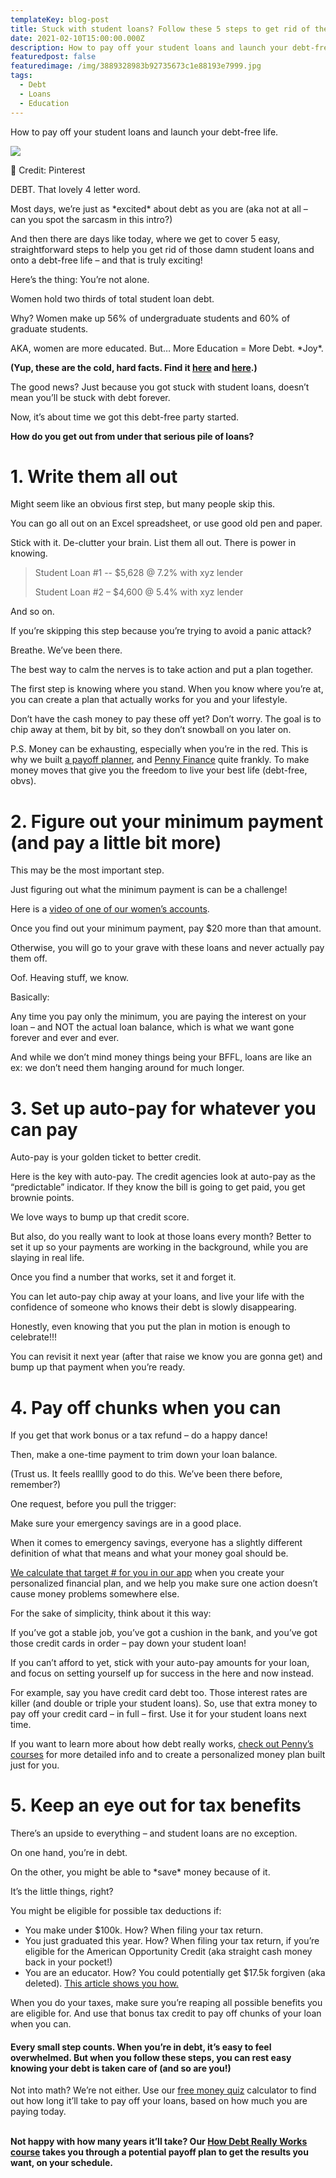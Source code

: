 ```yaml
---
templateKey: blog-post
title: Stuck with student loans? Follow these 5 steps to get rid of them for good
date: 2021-02-10T15:00:00.000Z
description: How to pay off your student loans and launch your debt-free life.
featuredpost: false
featuredimage: /img/3889328983b92735673c1e88193e7999.jpg
tags:
  - Debt
  - Loans
  - Education
---
```

How to pay off your student loans and launch your debt-free life.

![](/img/3889328983b92735673c1e88193e7999.jpg)

📸 Credit: Pinterest 

DEBT. That lovely 4 letter word. 

Most days, we’re just as \*excited\* about debt as you are (aka not at all – can you spot the sarcasm in this intro?)

And then there are days like today, where we get to cover 5 easy, straightforward steps to help you get rid of those damn student loans and onto a debt-free life – and that is truly exciting!

Here’s the thing: You’re not alone. 

Women hold two thirds of total student loan debt. 

Why? Women make up 56% of undergraduate students and 60% of graduate students.

AKA, women are more educated. But… More Education = More Debt. \*Joy\*.

**(Yup, these are the cold, hard facts. Find it [here](https://www.washingtonpost.com/local/education/the-degrees-of-separation-between-the-genders-in-college-keeps-growing/2019/10/25/8b2e5094-f2ab-11e9-89eb-ec56cd414732_story.html) and [here](https://www.investopedia.com/personal-finance/why-american-women-hold-23rd-student-debt/).)**

The good news? Just because you got stuck with student loans, doesn’t mean you’ll be stuck with debt forever. 

Now, it’s about time we got this debt-free party started.

**How do you get out from under that serious pile of loans?**

# **1. Write them all out**

Might seem like an obvious first step, but many people skip this. 

You can go all out on an Excel spreadsheet, or use good old pen and paper. 

Stick with it. De-clutter your brain. List them all out. There is power in knowing.

> Student Loan #1 -- $5,628 @ 7.2% with xyz lender 
>
> Student Loan #2 – $4,600 @ 5.4% with xyz lender 

And so on.

If you’re skipping this step because you’re trying to avoid a panic attack? 

Breathe. We’ve been there.

The best way to calm the nerves is to take action and put a plan together.

The first step is knowing where you stand. When you know where you’re at, you can create a plan that actually works for you and your lifestyle.

Don’t have the cash money to pay these off yet? Don’t worry. The goal is to chip away at them, bit by bit, so they don’t snowball on you later on.

P.S. Money can be exhausting, especially when you’re in the red. This is why we built [a payoff planner](penny-finance.com/products), and [Penny Finance](penny-finance.com) quite frankly. To make money moves that give you the freedom to live your best life (debt-free, obvs). [](www.penny-finance.com/products)

# 2. Figure out your minimum payment (and pay a little bit more)

This may be the most important step. 

Just figuring out what the minimum payment is can be a challenge! 

Here is a [video of one of our women’s accounts](https://www.loom.com/share/0bd6be4c76434df1b1ab0764e38132a8). 

Once you find out your minimum payment, pay $20 more than that amount. 

Otherwise, you will go to your grave with these loans and never actually pay them off. 

Oof. Heaving stuff, we know. 

Basically: 

Any time you pay only the minimum, you are paying the interest on your loan – and NOT the actual loan balance, which is what we want gone forever and ever and ever. 

And while we don’t mind money things being your BFFL, loans are like an ex: we don’t need them hanging around for much longer. 

# 3. Set up auto-pay for whatever you can pay

Auto-pay is your golden ticket to better credit. 

Here is the key with auto-pay. The credit agencies look at auto-pay as the “predictable” indicator. If they know the bill is going to get paid, you get brownie points. 

We love ways to bump up that credit score. 

But also, do you really want to look at those loans every month? Better to set it up so your payments are working in the background, while you are slaying in real life.  

Once you find a number that works, set it and forget it. 

You can let auto-pay chip away at your loans, and live your life with the confidence of someone who knows their debt is slowly disappearing.

Honestly, even knowing that you put the plan in motion is enough to celebrate!!! 

You can revisit it next year (after that raise we know you are gonna get) and bump up that payment when you’re ready.

# 4. Pay off chunks when you can

If you get that work bonus or a tax refund – do a happy dance! 

Then, make a one-time payment to trim down your loan balance. 

(Trust us. It feels realllly good to do this. We’ve been there before, remember?)

One request, before you pull the trigger: 

Make sure your emergency savings are in a good place. 

When it comes to emergency savings, everyone has a slightly different definition of what that means and what your money goal should be. 

[We calculate that target # for you in our app](penny-finance.com/quiz) when you create your personalized financial plan, and we help you make sure one action doesn’t cause money problems somewhere else. 

For the sake of simplicity, think about it this way:

If you’ve got a stable job, you’ve got a cushion in the bank, and you’ve got those credit cards in order – pay down your student loan!

If you can’t afford to yet, stick with your auto-pay amounts for your loan, and focus on setting yourself up for success in the here and now instead.

For example, say you have credit card debt too. Those interest rates are killer (and double or triple your student loans). So, use that extra money to pay off your credit card – in full – first. Use it for your student loans next time.

If you want to learn more about how debt really works, [check out Penny’s courses](penny-finance.com/products) for more detailed info and to create a personalized money plan built just for you. 

# 5. Keep an eye out for tax benefits

There’s an upside to everything – and student loans are no exception. 

On one hand, you’re in debt. 

On the other, you might be able to \*save\* money because of it. 

It’s the little things, right?

You might be eligible for possible tax deductions if:

* You make under $100k. How? When filing your tax return.
* You just graduated this year. How? When filing your tax return, if you’re eligible for the American Opportunity Credit (aka straight cash money back in your pocket!) 
* You are an educator. How? You could potentially get $17.5k forgiven (aka deleted). [This article shows you how.](https://studentaid.gov/manage-loans/forgiveness-cancellation/teacher)

When you do your taxes, make sure you’re reaping all possible benefits you are eligible for. And use that bonus tax credit to pay off chunks of your loan when you can. 

#### Every small step counts. When you’re in debt, it’s easy to feel overwhelmed. But when you follow these steps, you can rest easy knowing your debt is taken care of (and so are you!)

Not into math? We’re not either. Use our [free money quiz](penny-finance.com/quiz) calculator to find out how long it’ll take to pay off your loans, based on how much you are paying today. 

**\
Not happy with how many years it’ll take? Our [How Debt Really Works course](penny-finance.com/products) takes you through a potential payoff plan to get the results you want, on your schedule.**